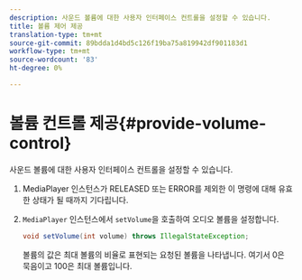 ```yaml
---
description: 사운드 볼륨에 대한 사용자 인터페이스 컨트롤을 설정할 수 있습니다.
title: 볼륨 제어 제공
translation-type: tm+mt
source-git-commit: 89bdda1d4bd5c126f19ba75a819942df901183d1
workflow-type: tm+mt
source-wordcount: '83'
ht-degree: 0%

---
```



# 볼륨 컨트롤 제공{#provide-volume-control}

사운드 볼륨에 대한 사용자 인터페이스 컨트롤을 설정할 수 있습니다.

1. MediaPlayer 인스턴스가 RELEASED 또는 ERROR를 제외한 이 명령에 대해 유효한 상태가 될 때까지 기다립니다.
1. `MediaPlayer` 인스턴스에서 `setVolume`을 호출하여 오디오 볼륨을 설정합니다.

   ```java
   void setVolume(int volume) throws IllegalStateException;
   ```

   볼륨의 값은 최대 볼륨의 비율로 표현되는 요청된 볼륨을 나타냅니다. 여기서 0은 묵음이고 100은 최대 볼륨입니다.

